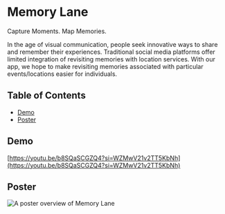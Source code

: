 # Memory Lane
Capture Moments. Map Memories. 

In the age of visual communication, people seek innovative ways to share and remember their experiences. Traditional social media platforms offer limited integration of revisiting memories with location services. With our app, we hope to make revisiting memories associated with particular events/locations easier for individuals.

## Table of Contents

- [Demo](#demo)
- [Poster](#poster)

## Demo
[https://youtu.be/b8SQaSCGZQ4?si=WZMwV21v2TT5KbNh](https://youtu.be/b8SQaSCGZQ4?si=WZMwV21v2TT5KbNh)

## Poster
![A poster overview of Memory Lane](https://mehulmaheshwari.com/images/Resume/memory-lane-poster.png)


